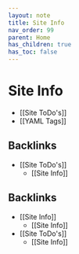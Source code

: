 ```yaml
---
layout: note
title: Site Info
nav_order: 99
parent: Home
has_children: true
has_toc: false
---
```


# Site Info

- [[Site ToDo's]]
- [[YAML Tags]]
## Backlinks
* [[Site ToDo's]]
	* [[Site Info]]

## Backlinks
* [[Site Info]]
	* [[Site Info]]
* [[Site ToDo's]]
	* [[Site Info]]

